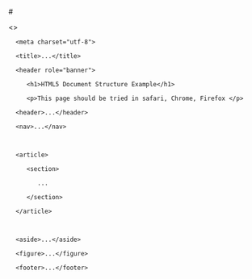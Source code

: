 #<!DOCTYPE html> 

 

<> 

 

   <head> 

      <meta charset="utf-8"> 

      <title>...</title> 

   </head> 

 

   <body> 

 

      <header role="banner"> 

         <h1>HTML5 Document Structure Example</h1> 

         <p>This page should be tried in safari, Chrome, Firefox </p> 

    

<body> 

      <header>...</header> 

      <nav>...</nav> 

 

      <article> 

         <section> 

            ... 

         </section> 

      </article> 

 

      <aside>...</aside> 

      <figure>...</figure>  

      <footer>...</footer> 

       

   </body> 
</html> 

 
